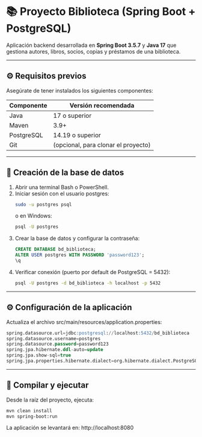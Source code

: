 # 📚 Proyecto Biblioteca (Spring Boot + PostgreSQL)

Aplicación backend desarrollada en **Spring Boot 3.5.7** y **Java 17** que gestiona autores, libros, socios, copias y préstamos de una biblioteca.

---

## ⚙️ Requisitos previos

Asegúrate de tener instalados los siguientes componentes:

| Componente | Versión recomendada |
|-------------|------------------|
| Java | 17 o superior |
| Maven | 3.9+ |
| PostgreSQL | 14.19 o superior |
| Git | (opcional, para clonar el proyecto) |

---

## 🧩 Creación de la base de datos

1. Abrir una terminal Bash o PowerShell.
2. Iniciar sesión con el usuario postgres:
   ```bash
   sudo -u postgres psql
   ```
   o en Windows:
   ```bash
   psql -U postgres
   ```
3. Crear la base de datos y configurar la contraseña:
   ```sql
   CREATE DATABASE bd_biblioteca;
   ALTER USER postgres WITH PASSWORD 'password123';
   \q
   ```
4. Verificar conexión (puerto por default de PostgreSQL = 5432):
   ```bash
   psql -U postgres -d bd_biblioteca -h localhost -p 5432
   ```
   
---

## ⚙️ Configuración de la aplicación

Actualiza el archivo src/main/resources/application.properties:
   ```sql
   spring.datasource.url=jdbc:postgresql://localhost:5432/bd_biblioteca
   spring.datasource.username=postgres
   spring.datasource.password=password123
   spring.jpa.hibernate.ddl-auto=update
   spring.jpa.show-sql=true
   spring.jpa.properties.hibernate.dialect=org.hibernate.dialect.PostgreSQLDialect
   ```

---

## 🚀 Compilar y ejecutar
Desde la raíz del proyecto, ejecuta:
   ```bash
   mvn clean install
   mvn spring-boot:run
   ```
La aplicación se levantará en: http://localhost:8080
